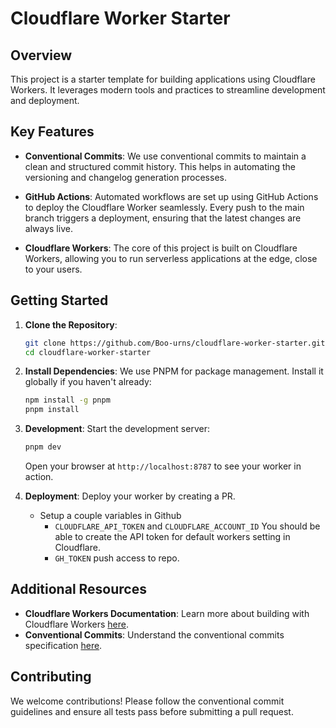 # Cloudflare Worker Starter

## Overview

This project is a starter template for building applications using Cloudflare Workers. It leverages modern tools and practices to streamline development and deployment.

## Key Features

- **Conventional Commits**: We use conventional commits to maintain a clean and structured commit history. This helps in automating the versioning and changelog generation processes.

- **GitHub Actions**: Automated workflows are set up using GitHub Actions to deploy the Cloudflare Worker seamlessly. Every push to the main branch triggers a deployment, ensuring that the latest changes are always live.

- **Cloudflare Workers**: The core of this project is built on Cloudflare Workers, allowing you to run serverless applications at the edge, close to your users.

## Getting Started

1. **Clone the Repository**:

   ```bash
   git clone https://github.com/Boo-urns/cloudflare-worker-starter.git
   cd cloudflare-worker-starter
   ```

2. **Install Dependencies**:
   We use PNPM for package management. Install it globally if you haven't already:

   ```bash
   npm install -g pnpm
   pnpm install
   ```

3. **Development**:
   Start the development server:

   ```bash
   pnpm dev
   ```

   Open your browser at `http://localhost:8787` to see your worker in action.

4. **Deployment**:
   Deploy your worker by creating a PR.
   - Setup a couple variables in Github
     - `CLOUDFLARE_API_TOKEN` and `CLOUDFLARE_ACCOUNT_ID` You should be able to create the API token for default workers setting in Cloudflare.
     - `GH_TOKEN` push access to repo.

## Additional Resources

- **Cloudflare Workers Documentation**: Learn more about building with Cloudflare Workers [here](https://developers.cloudflare.com/workers/).
- **Conventional Commits**: Understand the conventional commits specification [here](https://www.conventionalcommits.org/).

## Contributing

We welcome contributions! Please follow the conventional commit guidelines and ensure all tests pass before submitting a pull request.
